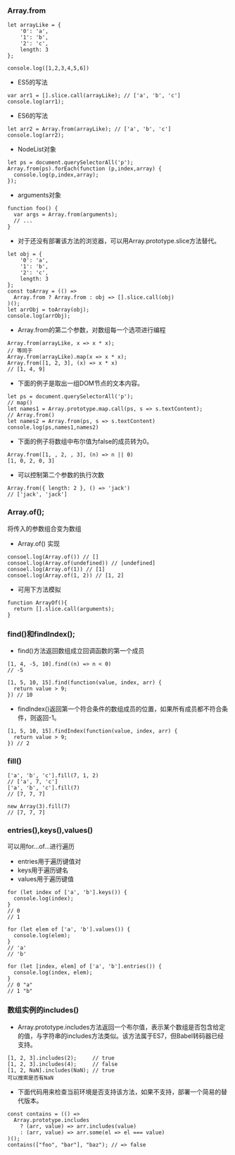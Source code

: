### Array.from
```
let arrayLike = {
    '0': 'a',
    '1': 'b',
    '2': 'c',
    length: 3
};

console.log([1,2,3,4,5,6])
```


* ES5的写法

```
var arr1 = [].slice.call(arrayLike); // ['a', 'b', 'c']
console.log(arr1);
```

* ES6的写法

```
let arr2 = Array.from(arrayLike); // ['a', 'b', 'c']
console.log(arr2);
```


* NodeList对象

```
let ps = document.querySelectorAll('p');
Array.from(ps).forEach(function (p,index,array) {
  console.log(p,index,array);
});
```


* arguments对象

```
function foo() {
  var args = Array.from(arguments);
  // ...
}
```


* 对于还没有部署该方法的浏览器，可以用Array.prototype.slice方法替代。

```
let obj = {
    '0': 'a',
    '1': 'b',
    '2': 'c',
    length: 3
};
const toArray = (() =>
  Array.from ? Array.from : obj => [].slice.call(obj)
)();
let arrObj = toArray(obj);
console.log(arrObj);
```
* Array.from的第二个参数，对数组每一个选项进行编程

```
Array.from(arrayLike, x => x * x);
// 等同于
Array.from(arrayLike).map(x => x * x);
Array.from([1, 2, 3], (x) => x * x)
// [1, 4, 9]
```
* 下面的例子是取出一组DOM节点的文本内容。

```
let ps = document.querySelectorAll('p');
// map()
let names1 = Array.prototype.map.call(ps, s => s.textContent);
// Array.from()
let names2 = Array.from(ps, s => s.textContent)
console.log(ps,names1,names2)
```

* 下面的例子将数组中布尔值为false的成员转为0。

```
Array.from([1, , 2, , 3], (n) => n || 0)
[1, 0, 2, 0, 3]
```
* 可以控制第二个参数的执行次数

```
Array.from({ length: 2 }, () => 'jack')
// ['jack', 'jack']
```

### Array.of();

将传入的参数组合变为数组

* Array.of() 实现

```
consoel.log(Array.of()) // []
consoel.log(Array.of(undefined)) // [undefined]
consoel.log(Array.of(1)) // [1]
consoel.log(Array.of(1, 2)) // [1, 2]
```

* 可用下方法模拟

```
function ArrayOf(){
  return [].slice.call(arguments);
}

```
### find()和findIndex();
* find()方法返回数组成立回调函数的第一个成员

```
[1, 4, -5, 10].find((n) => n < 0)
// -5

[1, 5, 10, 15].find(function(value, index, arr) {
  return value > 9;
}) // 10
```

* findIndex()返回第一个符合条件的数组成员的位置，如果所有成员都不符合条件，则返回-1。


```
[1, 5, 10, 15].findIndex(function(value, index, arr) {
  return value > 9;
}) // 2
```

### fill()

```
['a', 'b', 'c'].fill(7, 1, 2)
// ['a', 7, 'c']
['a', 'b', 'c'].fill(7)
// [7, 7, 7]

new Array(3).fill(7)
// [7, 7, 7]
```

### entries(),keys(),values()

可以用for...of...进行遍历

* entries用于遍历键值对
* keys用于遍历键名
* values用于遍历键值

```
for (let index of ['a', 'b'].keys()) {
  console.log(index);
}
// 0
// 1

for (let elem of ['a', 'b'].values()) {
  console.log(elem);
}
// 'a'
// 'b'

for (let [index, elem] of ['a', 'b'].entries()) {
  console.log(index, elem);
}
// 0 "a"
// 1 "b"
```

### 数组实例的includes()

* Array.prototype.includes方法返回一个布尔值，表示某个数组是否包含给定的值，与字符串的includes方法类似。该方法属于ES7，但Babel转码器已经支持。

```
[1, 2, 3].includes(2);     // true
[1, 2, 3].includes(4);     // false
[1, 2, NaN].includes(NaN); // true
可以搜索是否有NaN
```
* 下面代码用来检查当前环境是否支持该方法，如果不支持，部署一个简易的替代版本。

```
const contains = (() =>
  Array.prototype.includes
    ? (arr, value) => arr.includes(value)
    : (arr, value) => arr.some(el => el === value)
)();
contains(["foo", "bar"], "baz"); // => false
```

